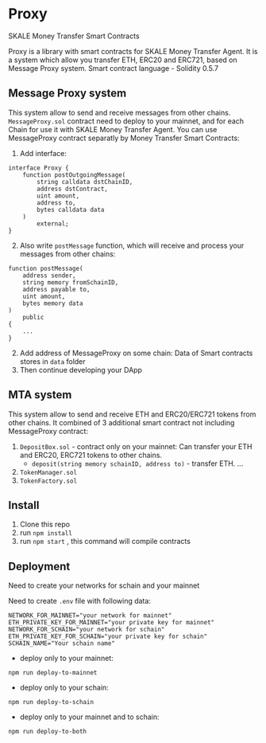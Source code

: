 # Proxy

SKALE Money Transfer Smart Contracts

Proxy is a library with smart contracts for SKALE Money Transfer Agent. It is a system which allow you transfer ETH, ERC20 and ERC721, based on Message Proxy system.
Smart contract language - Solidity 0.5.7

## Message Proxy system

This system allow to send and receive messages from other chains.
`MessageProxy.sol` contract need to deploy to your mainnet, and for each Chain for use it with SKALE Money Transfer Agent.
You can use MessageProxy contract separatly by Money Transfer Smart Contracts:
1) Add interface:

```solidity
interface Proxy {
    function postOutgoingMessage(
        string calldata dstChainID, 
        address dstContract, 
        uint amount, 
        address to, 
        bytes calldata data
    ) 
        external;
}
```
2) Also write `postMessage` function, which will receive and process your messages from other chains:
```solidity
function postMessage(
    address sender, 
    string memory fromSchainID, 
    address payable to, 
    uint amount, 
    bytes memory data
) 
    public 
{
    ...
}
```
2) Add address of MessageProxy on some chain:
    Data of Smart contracts stores in `data` folder
3) Then continue developing your DApp

## MTA system
This system allow to send and receive ETH and ERC20/ERC721 tokens from other chains.
It combined of 3 additional smart contract not including MessageProxy contract:
1) `DepositBox.sol` - contract only on your mainnet:
    Can transfer your ETH and ERC20, ERC721 tokens to other chains.
     - `deposit(string memory schainID, address to)` - transfer ETH.
     ...
2) `TokenManager.sol`
3) `TokenFactory.sol`

## Install

1) Clone this repo
2) run `npm install`
3) run `npm start` , this command will compile contracts

## Deployment

Need to create your networks for schain and your mainnet

Need to create `.env` file with following data:

```
NETWORK_FOR_MAINNET="your network for mainnet"
ETH_PRIVATE_KEY_FOR_MAINNET="your private key for mainnet"
NETWORK_FOR_SCHAIN="your network for schain"
ETH_PRIVATE_KEY_FOR_SCHAIN="your private key for schain"
SCHAIN_NAME="Your schain name"
```

 - deploy only to your mainnet:

```
npm run deploy-to-mainnet
```

 - deploy only to your schain:

```
npm run deploy-to-schain
```

 - deploy only to your mainnet and to schain:

```
npm run deploy-to-both
```
